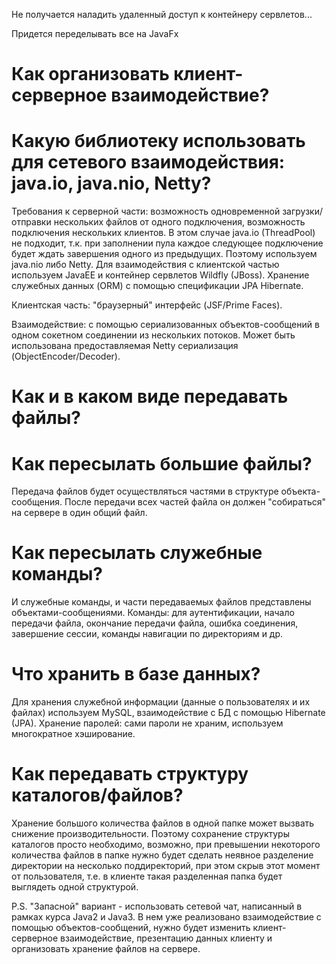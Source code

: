 Не получается наладить удаленный доступ к контейнеру сервлетов...

Придется переделывать все на JavaFx











# Как организовать клиент-серверное взаимодействие?
# Какую библиотеку использовать для сетевого взаимодействия: java.io, java.nio, Netty?

Требования к серверной части: возможность одновременной загрузки/отправки нескольких файлов от одного подключения, возможность подключения нескольких клиентов. В этом случае java.io (ThreadPool) не подходит, т.к. при заполнении пула каждое следующее подключение будет ждать завершения одного из предыдущих. Поэтому используем java.nio либо Netty. Для взаимодействия с клиентской частью используем JavaEE и контейнер сервлетов Wildfly (JBoss). Хранение служебных данных (ORM) с помощью спецификации JPA Hibernate. 

Клиентская часть: "браузерный" интерфейс (JSF/Prime Faces).

Взаимодействие: с помощью сериализованных объектов-сообщений в одном сокетном соединении из нескольких потоков. Может быть использована предоставляемая Netty сериализация (ObjectEncoder/Decoder).

# Как и в каком виде передавать файлы?
# Как пересылать большие файлы?
Передача файлов будет осуществляться частями в структуре объекта-сообщения. После передачи всех частей файла он должен "собираться" на сервере в один общий файл.

# Как пересылать служебные команды?
И служебные команды, и части передаваемых файлов представлены объектами-сообщениями.
Команды: для аутентификации, начало передачи файла, окончание передачи файла, ошибка соединения, завершение сессии, команды навигации по директориям и др.

# Что хранить в базе данных?
Для хранения служебной информации (данные о пользователях и их файлах) используем MySQL, взаимодействие с БД с помощью Hibernate (JPA).
Хранение паролей: сами пароли не храним, используем многократное хэширование.

# Как передавать структуру каталогов/файлов?
Хранение большого количества файлов в одной папке может вызвать снижение производительности. Поэтому сохранение структуры каталогов просто необходимо, возможно, при превышении некоторого количества файлов в папке нужно будет сделать неявное разделение директории на несколько поддиректорий, при этом скрыв этот момент от пользователя, т.е. в клиенте такая разделенная папка будет выглядеть одной структурой.


P.S. "Запасной" вариант - использовать сетевой чат, написанный в рамках курса Java2 и Java3. В нем уже реализовано взаимодействие с помощью объектов-сообщений, нужно будет изменить клиент-серверное взаимодействие, презентацию данных клиенту и организовать хранение файлов на сервере.